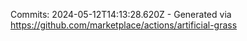 Commits: 2024-05-12T14:13:28.620Z - Generated via https://github.com/marketplace/actions/artificial-grass
<br>
